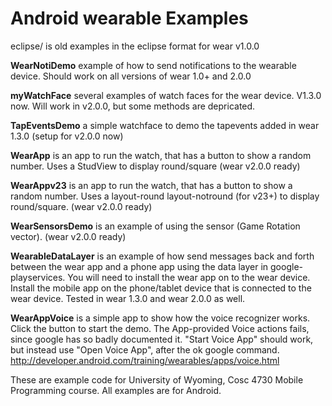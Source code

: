 Android wearable Examples
========

eclipse/ is old examples in the eclipse format for wear v1.0.0 


<b>WearNotiDemo</b> example of how to send notifications to the wearable device.  Should work on all versions of wear 1.0+ and 2.0.0

<b>myWatchFace</b> several examples of watch faces for the wear device.  V1.3.0 now.  Will work in v2.0.0, but some methods are depricated. 

<b>TapEventsDemo</b> a simple watchface to demo the tapevents added in wear 1.3.0 (setup for v2.0.0 now)

<b>WearApp</b> is an app to run the watch, that has a button to show a random number.  Uses a StudView to display round/square  (wear v2.0.0 ready)

<b>WearAppv23</b> is an app to run the watch, that has a button to show a random number.  Uses a layout-round layout-notround (for v23+) to display round/square.  (wear v2.0.0 ready)

<b>WearSensorsDemo</b> is an example of using the sensor (Game Rotation vector). (wear v2.0.0 ready)

<b>WearableDataLayer</b> is an example of how send messages back and forth between the wear app and a phone app using the data layer in google-playservices.  You will need to install the wear app on to the wear device.  Install the mobile app on the phone/tablet device that is connected to the wear device.  Tested in wear 1.3.0 and wear 2.0.0 as well.

<b>WearAppVoice</b> is a simple app to show how the voice recognizer works. Click the button to start the demo.   The App-provided Voice actions fails, since google has so badly documented it.   "Start Voice App" should work, but instead use "Open Voice App", after the ok google command.  http://developer.android.com/training/wearables/apps/voice.html 


These are example code for University of Wyoming, Cosc 4730 Mobile Programming course. All examples are for Android.
